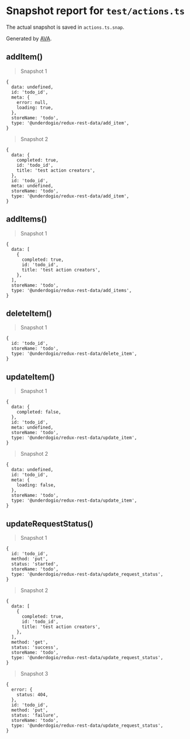# Snapshot report for `test/actions.ts`

The actual snapshot is saved in `actions.ts.snap`.

Generated by [AVA](https://ava.li).

## addItem()

> Snapshot 1

    {
      data: undefined,
      id: 'todo_id',
      meta: {
        error: null,
        loading: true,
      },
      storeName: 'todo',
      type: '@underdogio/redux-rest-data/add_item',
    }

> Snapshot 2

    {
      data: {
        completed: true,
        id: 'todo_id',
        title: 'test action creators',
      },
      id: 'todo_id',
      meta: undefined,
      storeName: 'todo',
      type: '@underdogio/redux-rest-data/add_item',
    }

## addItems()

> Snapshot 1

    {
      data: [
        {
          completed: true,
          id: 'todo_id',
          title: 'test action creators',
        },
      ],
      storeName: 'todo',
      type: '@underdogio/redux-rest-data/add_items',
    }

## deleteItem()

> Snapshot 1

    {
      id: 'todo_id',
      storeName: 'todo',
      type: '@underdogio/redux-rest-data/delete_item',
    }

## updateItem()

> Snapshot 1

    {
      data: {
        completed: false,
      },
      id: 'todo_id',
      meta: undefined,
      storeName: 'todo',
      type: '@underdogio/redux-rest-data/update_item',
    }

> Snapshot 2

    {
      data: undefined,
      id: 'todo_id',
      meta: {
        loading: false,
      },
      storeName: 'todo',
      type: '@underdogio/redux-rest-data/update_item',
    }

## updateRequestStatus()

> Snapshot 1

    {
      id: 'todo_id',
      method: 'put',
      status: 'started',
      storeName: 'todo',
      type: '@underdogio/redux-rest-data/update_request_status',
    }

> Snapshot 2

    {
      data: [
        {
          completed: true,
          id: 'todo_id',
          title: 'test action creators',
        },
      ],
      method: 'get',
      status: 'success',
      storeName: 'todo',
      type: '@underdogio/redux-rest-data/update_request_status',
    }

> Snapshot 3

    {
      error: {
        status: 404,
      },
      id: 'todo_id',
      method: 'put',
      status: 'failure',
      storeName: 'todo',
      type: '@underdogio/redux-rest-data/update_request_status',
    }
